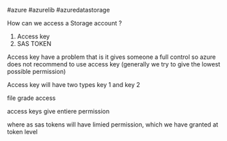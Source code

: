 #azure #azurelib #azuredatastorage

How can we access a Storage account ?
1) Access key
2) SAS TOKEN


Access key have a problem
that is it gives someone a full control 
so azure does  not recommend to use access key (generally we try to give the lowest possible permission)

Access key will have two types
key 1
and key 2


file grade access


access keys give entiere permission 

where as sas tokens will have limied permission, which we have granted at token level 
